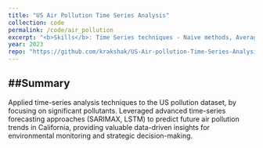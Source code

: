 ```yaml
---
title: "US Air Pollution Time Series Analysis"
collection: code
permalink: /code/air_pollution
excerpt: "<b>Skills</b>: Time Series techniques - Naive methods, Average methods, SARIMAX, LSTM, Python data manipulation.<br>Time Series Forecasting for US Air Pollution Data."
year: 2023
repo: "https://github.com/krakshak/US-Air-pollution-Time-Series-Analysis"
---
```


##Summary
---

Applied time-series analysis techniques to the US pollution dataset, by focusing on significant pollutants. Leveraged advanced time-series forecasting approaches (SARIMAX, LSTM) to predict future air pollution trends in California, providing valuable data-driven insights for environmental monitoring and strategic decision-making.